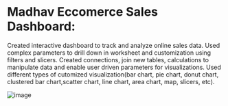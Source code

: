 # Madhav Eccomerce Sales Dashboard: 
Created interactive dashboard to track and analyze online sales data.
Used complex parameters to drill down in worksheet and customization using filters and slicers.
Created connections, join new tables, calculations to manipulate data and enable user driven parameters for visualizations.
Used different types of cutomized visualization(bar chart, pie chart, donut chart, clustered bar chart,scatter chart, line chart, area chart, map, slicers, etc).


![image](https://github.com/user-attachments/assets/cf449201-240d-48d3-b17c-f52e1da2a038)
